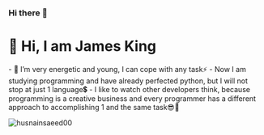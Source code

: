 ### Hi there 👋
<h1 align="centre">👋 Hi, I am James King</h1>
- 👀 I’m very energetic and young, I can cope with any task⚡
- Now I am studying programming and have already perfected python, but I will not stop at just 1 language💲
- I like to watch other developers think, because programming is a creative business and every programmer has a different approach to accomplishing 1 and the same task😎🎨
<p><img align="left" src="https://github-readme-stats.vercel.app/api/top-langs?username=husnainsaeed00&show_icons=true&locale=en&layout=compact" alt="husnainsaeed00" /></p>

<!---
sadsoyboy332/sadsoyboy332 is a ✨ special ✨ repository because its `README.md` (this file) appears on your GitHub profile.
You can click the Preview link to take a look at your changes.
--->
